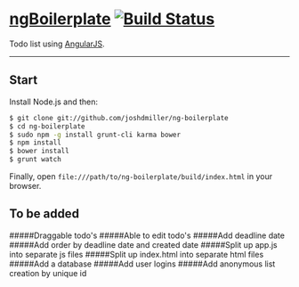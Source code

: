 # [ngBoilerplate](https://github.com/ngbp/ngbp) [![Build Status](https://api.travis-ci.org/ngbp/ngbp.png?branch=v0.3.2-release)](https://travis-ci.org/ngbp/ngbp)

Todo list using [AngularJS](http://angularjs.org).

***

## Start

Install Node.js and then:

```sh
$ git clone git://github.com/joshdmiller/ng-boilerplate
$ cd ng-boilerplate
$ sudo npm -g install grunt-cli karma bower
$ npm install
$ bower install
$ grunt watch
```

Finally, open `file:///path/to/ng-boilerplate/build/index.html` in your browser.

## To be added

#####Draggable todo's
#####Able to edit todo's
#####Add deadline date
#####Add order by deadline date and created date
#####Split up app.js into separate js files
#####Split up index.html into separate html files
#####Add a database
#####Add user logins
#####Add anonymous list creation by unique id

